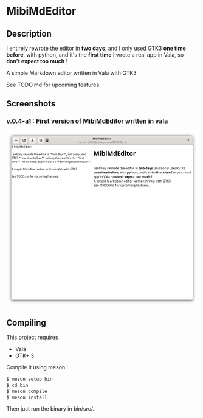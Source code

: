 # MibiMdEditor

## Description

I entirely rewrote the editor in **two days**, and I only used GTK3 **one time before**, with python, and it's the **first time** I wrote a real app in Vala, so **don't expect too much** !

A simple Markdown editor written in Vala with GTK3

See TODO.md for upcoming features.

## Screenshots

### v.0.4-a1 : First version of MibiMdEditor written in vala

![v.0.4-a1](screenshots/mibimdeditor_v04a1.png)

## Compiling

This project requires
* Vala
* GTK+ 3

Compile it using meson :

```
$ meson setup bin
$ cd bin
$ meson compile
$ meson install
```

Then just run the binary in bin/src/.

